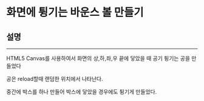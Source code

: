 # 화면에 튕기는 바운스 볼 만들기

## 설명

---

HTML5 Canvas를 사용하여서 화면의 상,하,좌,우 끝에 닿았을 때 공기 튕기는 공을 만들었다

공은 reload할때 랜덤한 위치에서 나타난다.

중간에 박스를 하나 만들어 박스에 닿았을 경우에도 튕기게 만들었다.
